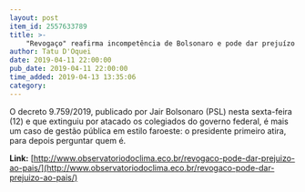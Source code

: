 ```yaml
---
layout: post
item_id: 2557633789
title: >-
    "Revogaço" reafirma incompetência de Bolsonaro e pode dar prejuízo ao país : Observatório do Clima
author: Tatu D'Oquei
date: 2019-04-11 22:00:00
pub_date: 2019-04-11 22:00:00
time_added: 2019-04-13 13:35:06
category: 
---
```


O decreto 9.759/2019, publicado por Jair Bolsonaro (PSL) nesta sexta-feira (12) e que extinguiu por atacado os colegiados do governo federal, é mais um caso de gestão pública em estilo faroeste: o presidente primeiro atira, para depois perguntar quem é.

**Link:** [http://www.observatoriodoclima.eco.br/revogaco-pode-dar-prejuizo-ao-pais/](http://www.observatoriodoclima.eco.br/revogaco-pode-dar-prejuizo-ao-pais/)

